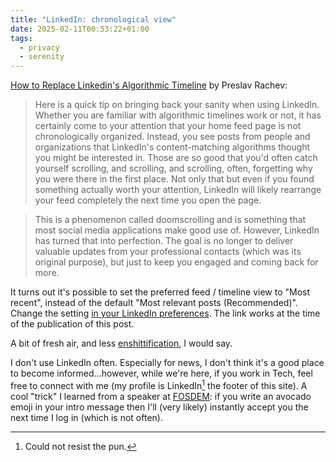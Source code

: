 ```yaml
---
title: "LinkedIn: chronological view"
date: 2025-02-11T00:53:22+01:00
tags:
  - privacy
  - serenity
---
```


[How to Replace Linkedin's Algorithmic Timeline](https://preslav.me/2025/01/28/howto-replace-linkedin-algorithmic-timeline/) by Preslav Rachev:

> Here is a quick tip on bringing back your sanity when using LinkedIn. Whether
> you are familiar with algorithmic timelines work or not, it has certainly come
> to your attention that your home feed page is not chronologically organized.
> Instead, you see posts from people and organizations that LinkedIn's
> content-matching algorithms thought you might be interested in. Those are so
> good that you'd often catch yourself scrolling, and scrolling, and scrolling,
> often, forgetting why you were there in the first place. Not only that but
> even if you found something actually worth your attention, LinkedIn will
> likely rearrange your feed completely the next time you open the page.

> This is a phenomenon called doomscrolling and is something that most social
> media applications make good use of. However, LinkedIn has turned that into
> perfection. The goal is no longer to deliver valuable updates from your
> professional contacts (which was its original purpose), but just to keep you
> engaged and coming back for more.

It turns out it's possible to set the preferred feed / timeline view to "Most
recent", instead of the default "Most relevant posts (Recommended)". Change the
setting
[in your LinkedIn preferences](https://www.linkedin.com/mypreferences/d/settings/preferred-view). The
link works at the time of the publication of this post.

A bit of fresh air, and less
[enshittification](https://en.wikipedia.org/wiki/Enshittification), I would say.

I don't use LinkedIn often. Especially for news, I don't think it's a good place
to become informed...however, while we're here, if you work in Tech, feel free
to connect with me (my profile is LinkedIn[^1] the footer of this site). A cool
"trick" I learned from a speaker at [FOSDEM](https://fosdem.org/): if you write
an avocado emoji in your intro message then I'll (very likely) instantly accept
you the next time I log in (which is not often).

[^1]: Could not resist the pun.
